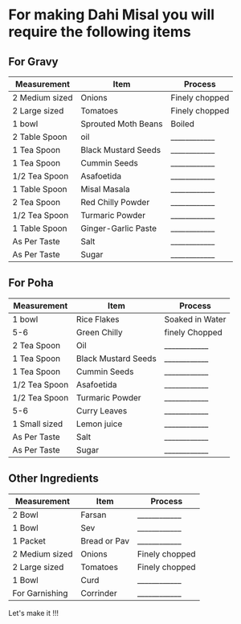 <h1>For making Dahi Misal you will require the following items</h1>
 
 <H2>For Gravy</h2>
 
 
Measurement | Item | Process 
--------------- | -------------------- | --------------------
 2 Medium sized | Onions | Finely chopped
 2 Large sized | Tomatoes | Finely chopped
 1 bowl | Sprouted Moth Beans | Boiled
 2 Table Spoon | oil | ____________
 1 Tea Spoon | Black Mustard Seeds  | ____________
 1 Tea Spoon | Cummin Seeds  | ____________
 1/2 Tea Spoon | Asafoetida| ____________
 1 Table Spoon | Misal Masala | ____________
 2 Tea Spoon | Red Chilly Powder | ____________
 1/2 Tea Spoon | Turmaric Powder | ____________
 1 Table Spoon | Ginger-Garlic Paste | ____________
 As Per Taste | Salt | ____________
 As Per Taste | Sugar | ____________
 
 
 <h2>For Poha</h2>
 
 
 
 Measurement | Item | Process
--------------- | --------------- | --------------------
 1 bowl | Rice Flakes | Soaked in Water
 5-6 | Green Chilly | finely Chopped
 2 Tea Spoon | Oil | ____________
 1 Tea Spoon | Black Mustard Seeds  | ____________
 1 Tea Spoon | Cummin Seeds  | ____________
 1/2 Tea Spoon | Asafoetida| ____________
 1/2 Tea Spoon | Turmaric Powder | ____________
 5-6 | Curry Leaves | ____________
 1 Small sized | Lemon juice | ____________
 As Per Taste | Salt | ____________
 As Per Taste | Sugar | ____________
 
 
 
 
 <h2>Other Ingredients</h2>
 
 
  Measurement | Item | Process
--------------- | --------------- | --------------------
 2 Bowl | Farsan | ____________
 1 Bowl | Sev | ____________
 1 Packet | Bread or Pav | ____________
 2 Medium sized | Onions | Finely chopped
 2 Large sized | Tomatoes | Finely chopped
 1 Bowl | Curd | ____________
 For Garnishing | Corrinder | ____________
 
 Let's make it !!!
